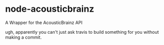 # node-acousticbrainz
A Wrapper for the AcousticBrainz API

ugh, apparently you can't just ask travis to build something for you without making a commit.

